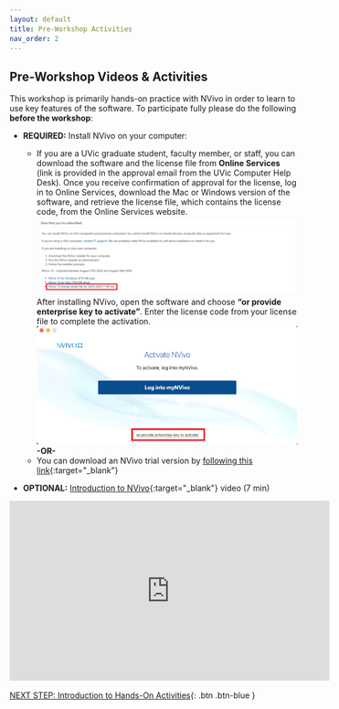 ```yaml
---
layout: default
title: Pre-Workshop Activities
nav_order: 2
---
```

## Pre-Workshop Videos & Activities
This workshop is primarily hands-on practice with NVivo in order to learn to use key features of the software. To participate fully please do the following **before the workshop**:

- **REQUIRED:** Install NVivo on your computer:
  - If you are a UVic graduate student, faculty member, or staff, you can download the software and the license file from **Online Services** (link is provided in the approval email from the UVic Computer Help Desk). Once you receive confirmation of approval for the license, log in to Online Services, download the Mac or Windows version of the software, and retrieve the license file, which contains the license code, from the Online Services website.
  ![Screenshot of Online Services download page](images/preworkshop.png) <br>
  After installing NVivo, open the software and choose **“or provide enterprise key to activate”**. Enter the license code from your license file to complete the activation.
  ![Screenshot of Online Services download page](images/preworkshop2.png) <br>
  **-OR-** <br>
  - You can download an NVivo trial version by [following this link](https://lumivero.com/resources/free-trial/nvivo/){:target="_blank"} <br>

- **OPTIONAL:** [Introduction to NVivo](https://www.youtube.com/watch?v=QNjEygXM_bE){:target="_blank"} video (7 min)<br>
<iframe width="560" height="315" src="https://www.youtube.com/embed/QNjEygXM_bE" title="YouTube video player" frameborder="0" allow="accelerometer; autoplay; clipboard-write; encrypted-media; gyroscope; picture-in-picture" allowfullscreen></iframe>

[NEXT STEP: Introduction to Hands-On Activities](activities-intro.html){: .btn .btn-blue }
